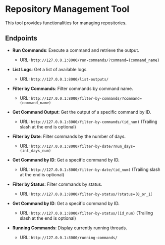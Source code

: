 # Repository Management Tool

This tool provides functionalities for managing repositories.

## Endpoints

- **Run Commands**: Execute a command and retrieve the output.

  - URL: `http://127.0.0.1:8000/run-commands/?command=(command_name)`

- **List Logs**: Get a list of available logs.

  - URL: `http://127.0.0.1:8000/list-outputs/`

- **Filter by Commands**: Filter commands by command name.

  - URL: `http://127.0.0.1:8000/filter-by-commands/?command=(command_name)`

- **Get Command Output**: Get the output of a specific command by ID.

  - URL: `http://127.0.0.1:8000/filter-by-commands/(id_num)` (Trailing slash at the end is optional)

- **Filter by Date**: Filter commands by the number of days.

  - URL: `http://127.0.0.1:8000/filter-by-date/?num_days=(int_days_num)`

- **Get Command by ID**: Get a specific command by ID.

  - URL: `http://127.0.0.1:8000/filter-by-date/(id_num)` (Trailing slash at the end is optional)

- **Filter by Status**: Filter commands by status.

  - URL: `http://127.0.0.1:8000/filter-by-status/?status=(0_or_1)`

- **Get Command by ID**: Get a specific command by ID.

  - URL: `http://127.0.0.1:8000/filter-by-status/(id_num)` (Trailing slash at the end is optional)

- **Running Commands**: Display currently running threads.

  - URL: `http://127.0.0.1:8000/running-commands/`

